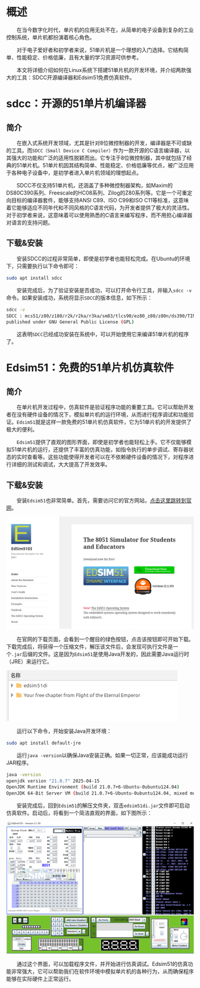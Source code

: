 # 概述

&emsp;&emsp;在当今数字化时代，单片机的应用无处不在，从简单的电子设备到复杂的工业控制系统，单片机都扮演着核心角色。

&emsp;&emsp;对于电子爱好者和初学者来说，51单片机是一个理想的入门选择。它结构简单、性能稳定、价格低廉，且有大量的学习资源可供参考。

&emsp;&emsp;本文将详细介绍如何在Linux系统下搭建51单片机的开发环境，并介绍两款强大的工具：SDCC开源编译器和Edsim51免费仿真软件。

# sdcc：开源的51单片机编译器

## 简介

&emsp;&emsp;在嵌入式系统开发领域，尤其是针对8位微控制器的开发，编译器是不可或缺的工具。而`SDCC（Small Device C Compiler）`作为一款开源的C语言编译器，以其强大的功能和广泛的适用性脱颖而出。它专注于8位微控制器，其中就包括了经典的51单片机。51单片机因其结构简单、性能稳定、价格低廉等优点，被广泛应用于各种电子设备中，是初学者进入单片机领域的理想起点。

&emsp;&emsp;SDCC不仅支持51单片机，还涵盖了多种微控制器架构，如Maxim的DS80C390系列、Freescale的HC08系列、Zilog的Z80系列等。它是一个可重定向目标的编译器套件，能够支持ANSI C89、ISO C99和ISO C11等标准，这意味着它能够适应不同年代和不同风格的C语言代码，为开发者提供了极大的灵活性。对于初学者来说，这意味着可以使用熟悉的C语言来编写程序，而不用担心编译器对语言的支持问题。

## 下载&安装

&emsp;&emsp;安装SDCC的过程非常简单，即使是初学者也能轻松完成。在Ubuntu的环境下，只需要执行以下命令即可：

```bash
sudo apt install sdcc
```

&emsp;&emsp;安装完成后，为了验证安装是否成功，可以打开命令行工具，并输入`sdcc -v`命令。如果安装成功，系统将显示`SDCC`的版本信息，如下所示：

```bash
sdcc -v
SDCC : mcs51/z80/z180/r2k/r2ka/r3ka/sm83/tlcs90/ez80_z80/z80n/ds390/TININative/ds400/hc08/s08/stm8/pdk13/pdk14/pdk15/mos6502 4.2.0 #13081 (Linux)
published under GNU General Public License (GPL)
```

&emsp;&emsp;这表明`SDCC`已经成功安装在系统中，可以开始使用它来编译51单片机的程序了。

# Edsim51：免费的51单片机仿真软件

## 简介

&emsp;&emsp;在单片机开发过程中，仿真软件是验证程序功能的重要工具。它可以帮助开发者在没有硬件设备的情况下，模拟单片机的运行环境，从而进行程序调试和功能验证。`Edsim51`就是这样一款免费的51单片机仿真软件，它为51单片机的开发提供了极大的便利。

&emsp;&emsp;`Edsim51`提供了直观的图形界面，即使是初学者也能轻松上手。它不仅能够模拟51单片机的运行，还提供了丰富的仿真功能，如指令执行的单步调试、寄存器状态的实时查看等。这些功能使得开发者可以在不依赖硬件设备的情况下，对程序进行详细的测试和调试，大大提高了开发效率。

## 下载&安装

&emsp;&emsp;安装`Edsim51`也非常简单。首先，需要访问它的官方网站，[点击这里跳转到官网](https://edsim51.com/)。

![输入图片说明](https://raw.githubusercontent.com/chenxiahuaxu/stackedit-app-data-img/master/imgs/2025-06-18/lmHsNstAeh5VECed.png)

&emsp;&emsp;在官网的下载页面，会看到一个醒目的绿色按钮，点击该按钮即可开始下载。下载完成后，将获得一个压缩文件，解压该文件后，会发现可执行文件是一个`.jar`后缀的文件。这是因为`Edsim51`是使用Java开发的，因此需要Java运行时（JRE）来运行它。

![输入图片说明](https://raw.githubusercontent.com/chenxiahuaxu/stackedit-app-data-img/master/imgs/2025-06-18/F3nr9f6I2Nl0Zkaz.png)

&emsp;&emsp;运行以下命令，开始安装Java开发环境：

```bash
sudo apt install default-jre
```

&emsp;&emsp;运行`java -version`以确保Java安装正确。如果一切正常，应该能成功运行JAR程序。

```bash
java -version
openjdk version "21.0.7" 2025-04-15
OpenJDK Runtime Environment (build 21.0.7+6-Ubuntu-0ubuntu124.04)
OpenJDK 64-Bit Server VM (build 21.0.7+6-Ubuntu-0ubuntu124.04, mixed mode, sharing)
```

&emsp;&emsp;安装完成后，回到`Edsim51`的解压文件夹，双击`edsim51di.jar`文件即可启动仿真软件。启动后，将看到一个简洁直观的界面，如下图所示：

![输入图片说明](https://raw.githubusercontent.com/chenxiahuaxu/stackedit-app-data-img/master/imgs/2025-06-18/XzC3nGj4eCclFdYM.png)

&emsp;&emsp;通过这个界面，可以加载程序文件，并开始进行仿真调试。Edsim51的仿真功能非常强大，它可以帮助我们在软件环境中模拟单片机的各种行为，从而确保程序能够在实际硬件上正常运行。

